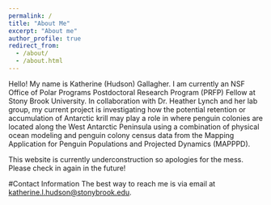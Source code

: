 ```yaml
---
permalink: /
title: "About Me"
excerpt: "About me"
author_profile: true
redirect_from: 
  - /about/
  - /about.html
---
```


Hello! My name is Katherine (Hudson) Gallagher. I am currently an NSF Office of Polar Programs Postdoctoral Research Program (PRFP) Fellow at Stony Brook University. In collaboration with Dr. Heather Lynch and her lab group, my current project is investigating how the potential retention or accumulation of Antarctic krill may play a role in where penguin colonies are located along the West Antarctic Peninsula using a combination of physical ocean modeling and penguin colony census data from the Mapping Application for Penguin Populations and Projected Dynamics (MAPPPD). 

This website is currently underconstruction so apologies for the mess. Please check in again in the future! 

#Contact Information
The best way to reach me is via email at katherine.l.hudson@stonybrook.edu. 
